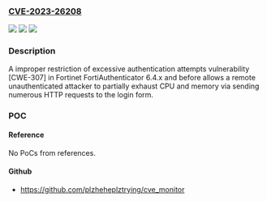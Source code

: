 ### [CVE-2023-26208](https://cve.mitre.org/cgi-bin/cvename.cgi?name=CVE-2023-26208)
![](https://img.shields.io/static/v1?label=Product&message=FortiAuthenticator&color=blue)
![](https://img.shields.io/static/v1?label=Version&message=6.4.0%3C%3D%206.4.6%20&color=brighgreen)
![](https://img.shields.io/static/v1?label=Vulnerability&message=Denial%20of%20service&color=brighgreen)

### Description

A improper restriction of excessive authentication attempts vulnerability [CWE-307] in Fortinet FortiAuthenticator 6.4.x and before allows a remote unauthenticated attacker to partially exhaust CPU and memory via sending numerous HTTP requests to the login form.

### POC

#### Reference
No PoCs from references.

#### Github
- https://github.com/plzheheplztrying/cve_monitor

